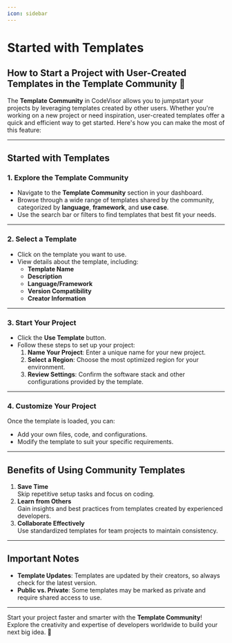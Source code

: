 ```yaml
---
icon: sidebar
---
```


# Started with Templates

## How to Start a Project with User-Created Templates in the Template Community 🌟

The **Template Community** in CodeVisor allows you to jumpstart your projects by leveraging templates created by other users. Whether you're working on a new project or need inspiration, user-created templates offer a quick and efficient way to get started. Here's how you can make the most of this feature:

***

## **Started with Templates**

### **1. Explore the Template Community**

* Navigate to the **Template Community** section in your dashboard.
* Browse through a wide range of templates shared by the community, categorized by **language**, **framework**, and **use case**.
* Use the search bar or filters to find templates that best fit your needs.

***

### **2. Select a Template**

* Click on the template you want to use.
* View details about the template, including:
  * **Template Name**
  * **Description**
  * **Language/Framework**
  * **Version Compatibility**
  * **Creator Information**

***

### **3. Start Your Project**

* Click the **Use Template** button.
* Follow these steps to set up your project:
  1. **Name Your Project**: Enter a unique name for your new project.
  2. **Select a Region**: Choose the most optimized region for your environment.
  3. **Review Settings**: Confirm the software stack and other configurations provided by the template.

***

### **4. Customize Your Project**

Once the template is loaded, you can:

* Add your own files, code, and configurations.
* Modify the template to suit your specific requirements.

***

## **Benefits of Using Community Templates**

1. **Save Time**\
   Skip repetitive setup tasks and focus on coding.
2. **Learn from Others**\
   Gain insights and best practices from templates created by experienced developers.
3. **Collaborate Effectively**\
   Use standardized templates for team projects to maintain consistency.

***

## **Important Notes**

* **Template Updates**: Templates are updated by their creators, so always check for the latest version.
* **Public vs. Private**: Some templates may be marked as private and require shared access to use.

***

Start your project faster and smarter with the **Template Community**! Explore the creativity and expertise of developers worldwide to build your next big idea. 🚀
